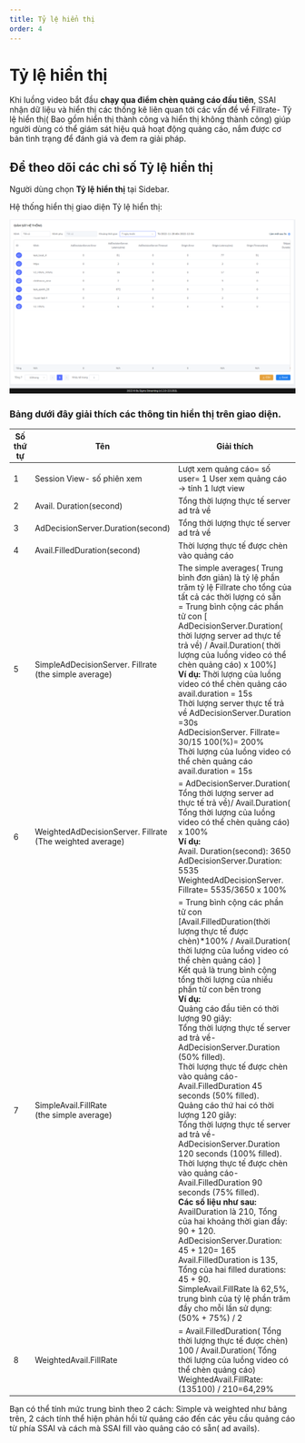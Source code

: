 ```yaml
---
title: Tỷ lệ hiển thị
order: 4
---
```

# Tỷ lệ hiển thị
Khi luồng video bắt đầu **chạy qua điểm chèn quảng cáo đầu tiên**, SSAI nhận dữ liệu và hiển thị các thống kê liên quan tới các vấn đề về Fillrate- Tỷ lệ hiển thị( Bao gồm hiển thị thành công và hiển thị không thành công) giúp người dùng có thể giám sát hiệu quả hoạt động quảng cáo, nắm được cơ bản tình trạng để đánh giá và đem ra giải pháp.

## Để theo dõi các chỉ số Tỷ lệ hiển thị

Người dùng chọn **Tỷ lệ hiển thị** tại Sidebar.

Hệ thống hiển thị giao diện Tỷ lệ hiển thị:

![](../image/ui-monitor-system.png)

### Bảng dưới đây giải thích các thông tin hiển thị trên giao diện.

| Số thứ tự | Tên                                                          | Giải thích                                                   |
| --------- | ------------------------------------------------------------ | ------------------------------------------------------------ |
| 1         | Session View- số phiên xem                                   | Lượt xem quảng cáo=  số user= 1 User xem quảng cáo →  tính 1 lượt view |
| 2         | Avail. Duration(second)                                      | Tổng thời lượng thực tế server ad trả về                     |
| 3         | AdDecisionServer.Duration(second)                            | Tổng thời lượng thực tế server ad trả về                     |
| 4         | Avail.FilledDuration(second)                                 | Thời lượng thực tế được chèn vào quảng cáo                   |
| 5         | SimpleAdDecisionServer. Fillrate<br />(the simple average)   | The simple averages( Trung bình đơn giản) là tỷ lệ phần trăm tỷ lệ Fillrate cho tổng của tất cả các thời lượng có sẵn<br />= Trung bình cộng các phần tử con [ AdDecisionServer.Duration( thời lượng server ad thực tế trả về) /  Avail.Duration( thời lượng của luồng video có thể chèn quảng cáo) x 100%]<br />**Ví dụ:** Thời lượng của luồng video có thể chèn quảng cáo avail.duration = 15s<br />Thời lượng server thực tế trả về AdDecisionServer.Duration =30s<br />AdDecisionServer. Fillrate= 30/15 100(%)= 200%<br />Thời lượng của luồng video có thể chèn quảng cáo avail.duration = 15s |
| 6         | WeightedAdDecisionServer. Fillrate<br />(The weighted average) | = AdDecisionServer.Duration( Tổng thời lượng server ad thực tế trả về)/ Avail.Duration( Tổng thời lượng của luồng video có thể chèn quảng cáo) x 100%<br />**Ví dụ:**<br />Avail. Duration(second): 3650<br />AdDecisionServer.Duration: 5535<br />WeightedAdDecisionServer. Fillrate= 5535/3650 x 100% |
| 7         | SimpleAvail.FillRate<br />(the simple average)               | = Trung bình cộng các phần tử con [Avail.FilledDuration(thời lượng thực tế được chèn)*100%  /  Avail.Duration( thời lượng của luồng video có thể chèn quảng cáo) ]<br />Kết quả là trung bình cộng tổng thời lượng của nhiều phần tử con bên trong<br />**Ví dụ:** <br />Quảng cáo đầu tiên có thời lượng 90 giây:<br />Tổng thời lượng thực tế server ad trả về- AdDecisionServer.Duration  (50% filled).<br />Thời lượng thực tế được chèn vào quảng cáo-Avail.FilledDuration  45 seconds  (50% filled).<br />Quảng cáo thứ hai có thời lượng 120 giây:<br />Tổng thời lượng thực tế server ad trả về- AdDecisionServer.Duration 120 seconds  (100% filled).<br />Thời lượng thực tế được chèn vào quảng cáo-Avail.FilledDuration  90 seconds (75% filled).<br />**Các số liệu như sau:**<br />AvailDuration là 210, Tổng của hai khoảng thời gian đầy: 90 + 120.<br />AdDecisionServer.Duration: 45 + 120= 165<br />Avail.FilledDuration is 135, Tổng của hai filled durations: 45 + 90.<br />SimpleAvail.FillRate là 62,5%, trung bình của tỷ lệ phần trăm đầy cho mỗi lần sử dụng: (50% + 75%) / 2 |
| 8         | WeightedAvail.FillRate                                       | = Avail.FilledDuration( Tổng thời lượng thực tế được chèn) 100  /  Avail.Duration( Tổng thời lượng của luồng video có thể chèn quảng cáo)<br />WeightedAvail.FillRate: (135100) / 210=64,29% |

Bạn có thể tính mức trung bình theo 2 cách: Simple và weighted như bảng trên, 2 cách tính thể hiện phản hồi từ quảng cáo đến các yêu cầu quảng cáo từ phía SSAI và cách mà SSAI fill vào quảng cáo có sẵn( ad avails).
